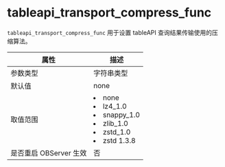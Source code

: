 tableapi_transport_compress_func 
=====================================================

`tableapi_transport_compress_func` 用于设置 tableAPI 查询结果传输使用的压缩算法。


|      **属性**      |                                                                                                                                                **描述**                                                                                                                                                |
|------------------|------------------------------------------------------------------------------------------------------------------------------------------------------------------------------------------------------------------------------------------------------------------------------------------------------|
| 参数类型             | 字符串类型                                                                                                                                                                                                                                                                                                |
| 默认值              | none                                                                                                                                                                                                                                                                                                 |
| 取值范围             | <li> none   <li> lz4_1.0   <li> snappy_1.0   <li> zlib_1.0   <li> zstd_1.0   <li> zstd 1.3.8    |
| 是否重启 OBServer 生效 | 否                                                                                                                                                                                                                                                                                                    |



